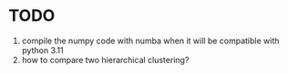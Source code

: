  # TODO
 
 1) compile the numpy code with numba when it will be compatible with python 3.11
 2) how to compare two hierarchical clustering?
